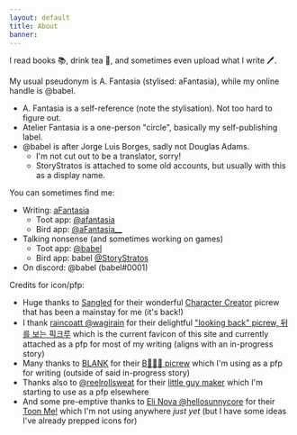 ```yaml
---
layout: default
title: About
banner:
---
```


I read books 📚, drink tea 🍵, and sometimes even upload what I write 🖊️.

My usual pseudonym is A. Fantasia (stylised: aFantasia), while my online handle is @babel.
- A. Fantasia is a self-reference (note the stylisation). Not too hard to figure out.
- Atelier Fantasia is a one-person "circle", basically my self-publishing label.
- @babel is after Jorge Luis Borges, sadly not Douglas Adams.
  + I'm not cut out to be a translator, sorry!
  + StoryStratos is attached to some old accounts, but usually with this as a display name.

You can sometimes find me:

- Writing: [aFantasia](https://archiveofourown.org/users/aFantasia)
  + Toot app: <a rel="me" href="https://masto.ai/@afantasia">@afantasia</a>
  + Bird app: [@aFantasia__](https://twitter.com/aFantasia__)
- Talking nonsense (and sometimes working on games)
  + Toot app: <a rel="me" href="https://mastodon.gamedev.place/@babel">@babel</a>
  + Bird app: babel [@StoryStratos](https://twitter.com/StoryStratos)
- On discord: @babel (babel#0001)

Credits for icon/pfp:

- Huge thanks to [Sangled](https://twitter.com/sangled) for their wonderful [Character Creator](https://picrew.me/en/image_maker/94097) picrew that has been a mainstay for me (it's back!)
- I thank [raincoatt @wagirain](https://twitter.com/wagirain) for their delightful ["looking back" picrew, 뒤를 보는 픽크루](https://picrew.me/en/image_maker/947708) which is the current favicon of this site and currently attached as a pfp for most of my writing (aligns with an in-progress story)
- Many thanks to [BLANK](https://twitter.com/Blank_C0) for their [B🌸🌸🌸 picrew](https://picrew.me/en/image_maker/69673) which I'm using as a pfp for writing (outside of said in-progress story)
- Thanks also to [@reelrollsweat](https://twitter.com/reelrollsweat) for their [little guy maker](https://picrew.me/en/image_maker/2069970) which I'm starting to use as a pfp elsewhere
- And some pre-emptive thanks to [Eli Nova @hellosunnycore](https://hellosunnycore.carrd.co) for their [Toon Me!](https://toon-me-picrew.carrd.co) which I'm not using anywhere *just yet* (but I have some ideas I've already prepped icons for)
